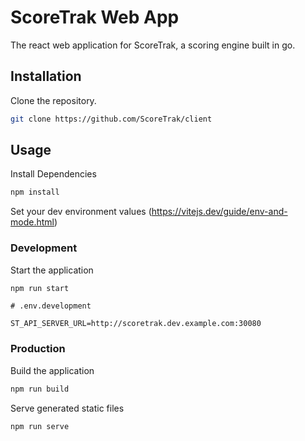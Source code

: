 # ScoreTrak Web App

The react web application for ScoreTrak, a scoring engine built in go.

## Installation

Clone the repository.

```bash
git clone https://github.com/ScoreTrak/client
```

## Usage

Install Dependencies

```bash
npm install
```

Set your dev environment values (https://vitejs.dev/guide/env-and-mode.html)

### Development

Start the application

```bash
npm run start
```

```shell
# .env.development

ST_API_SERVER_URL=http://scoretrak.dev.example.com:30080
```

### Production

Build the application

```bash
npm run build
```

Serve generated static files

```bash
npm run serve
```
